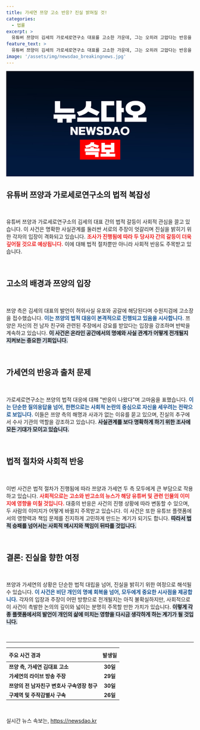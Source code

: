 ```yaml
---
title: 가세연 쯔양 고소 반응? 진실 밝혀질 것!
categories:
  - 법률
excerpt: >
  유튜버 쯔양이 김세의 가로세로연구소 대표를 고소한 가운데, 그는 오히려 고맙다는 반응을 보였다. 검찰 수사가 시작되면 진실이 밝혀질 것이라고 주장하며 당당함을 강조했다. 쯔양 측의 고소 배경과 수사 결과는 어떻게 될까? 궁금증이 증폭된다.
feature_text: >
  유튜버 쯔양이 김세의 가로세로연구소 대표를 고소한 가운데, 그는 오히려 고맙다는 반응을 보였다. 검찰 수사가 시작되면 진실이 밝혀질 것이라고 주장하며 당당함을 강조했다. 쯔양 측의 고소 배경과 수사 결과는 어떻게 될까? 궁금증이 증폭된다.
image: '/assets/img/newsdao_breakingnews.jpg'
---
```


<p><img src="/assets/img/newsdao_breakingnews.jpg" alt="ranknews 속보" /></p>

<h2 data-ke-size="size26">유튜버 쯔양과 가로세로연구소의 법적 복잡성</h2>

<p data-ke-size="size16">&nbsp;</p>

<p>유튜버 쯔양과 가로세로연구소의 김세의 대표 간의 법적 갈등이 사회적 관심을 끌고 있습니다. 이 사건은 명확한 사실관계를 둘러싼 서로의 주장이 엇갈리며 진실을 밝히기 위한 각자의 입장이 격화되고 있습니다. <b><span style="color: #ee2323;">조사가 진행됨에 따라 두 당사자 간의 갈등이 더욱 깊어질 것으로 예상됩니다.</span></b> 이에 대해 법적 절차뿐만 아니라 사회적 반응도 주목받고 있습니다. </p>

<p data-ke-size="size16">&nbsp;</p>

<h2 data-ke-size="size26">고소의 배경과 쯔양의 입장</h2>

<p data-ke-size="size16">&nbsp;</p>

<p>쯔양 측은 김세의 대표의 발언이 허위사실 유포와 공갈에 해당된다며 수원지검에 고소장을 접수했습니다. <b><span style="color: #1a5490;">이는 쯔양의 법적 대응이 본격적으로 진행되고 있음을 시사합니다.</span></b> 쯔양은 자신의 전 남자 친구와 관련된 주장에서 강요를 받았다는 입장을 강조하며 반박을 계속하고 있습니다. <b><span style="background-color: #21538527;">이 사건은 온라인 공간에서의 명예와 사실 관계가 어떻게 전개될지 지켜보는 중요한 기회입니다.</span></b></p>

<p data-ke-size="size16">&nbsp;</p>

<h2 data-ke-size="size26">가세연의 반응과 출처 문제</h2>

<p data-ke-size="size16">&nbsp;</p>

<p>가로세로연구소는 쯔양의 법적 대응에 대해 "반응이 나왔다"며 고마움을 표했습니다. <b><span style="color: #1a5490;">이는 단순한 질의응답을 넘어, 한편으로는 사회적 논란의 중심으로 자신을 세우려는 전략으로 보입니다.</span></b> 이들은 쯔양 측의 해명과 사과가 없는 이유를 묻고 있으며, 진실의 추구에서 수사 기관의 역할을 강조하고 있습니다. <b><span style="background-color: #21538527;">사실관계를 보다 명확하게 하기 위한 조사에 모든 기대가 모이고 있습니다.</span></b></p>

<p data-ke-size="size16">&nbsp;</p>

<h2 data-ke-size="size26">법적 절차와 사회적 반응</h2>

<p data-ke-size="size16">&nbsp;</p>

<p>이번 사건은 법적 절차가 진행됨에 따라 쯔양과 가세연 두 측 모두에게 큰 부담으로 작용하고 있습니다. <b><span style="color: #ee2323;">사회적으로는 고소와 반고소의 뉴스가 해당 유튜버 및 관련 인물의 이미지에 영향을 미칠 것입니다.</span></b> 대중의 반응은 사건의 진행 상황에 따라 변동할 수 있으며, 두 사람의 이미지가 어떻게 바뀔지 주목받고 있습니다. 이 사건은 또한 유튜브 플랫폼에서의 영향력과 책임 문제를 진지하게 고민하게 만드는 계기가 되기도 합니다. <b><span style="background-color: #21538527;">따라서 법적 승패를 넘어서는 사회적 메시지와 책임이 뒤따를 것입니다.</span></b></p>

<p data-ke-size="size16">&nbsp;</p>

<h2 data-ke-size="size26">결론: 진실을 향한 여정</h2>

<p data-ke-size="size16">&nbsp;</p>

<p>쯔양과 가세연의 상황은 단순한 법적 대립을 넘어, 진실을 밝히기 위한 여정으로 해석될 수 있습니다. <b><span style="color: #1a5490;">이 사건은 비단 개인의 명예 회복을 넘어, 모두에게 중요한 시사점을 제공합니다.</span></b> 각자의 입장과 주장이 어떤 방향으로 전개될지는 아직 불확실하지만, 사회적으로 이 사건이 촉발한 논의의 깊이와 넓이는 분명히 주목할 만한 가치가 있습니다. <b><span style="background-color: #21538527;">이렇게 각종 플랫폼에서의 발언이 개인의 삶에 미치는 영향을 다시금 생각하게 하는 계기가 될 것입니다.</span></b></p>

<p data-ke-size="size16">&nbsp;</p>

<hr />

<table style="width: 100%; border-collapse: collapse;">
  <thead>
    <tr>
      <th style="text-align: left; height: 30px;">주요 사건 경과</th>
      <th style="text-align: center; height: 30px;">발생일</th>
    </tr>
  </thead>
  <tbody>
    <tr>
      <td style="text-align: left; height: 17px;"><b>쯔양 측, 가세연 김대표 고소</b></td>
      <td style="text-align: center; height: 17px;"><b>30일</b></td>
    </tr>
    <tr>
      <td style="text-align: left; height: 17px;"><b>가세연의 라이브 방송 주장</b></td>
      <td style="text-align: center; height: 17px;"><b>29일</b></td>
    </tr>
    <tr>
      <td style="text-align: left; height: 17px;"><b>쯔양의 전 남자친구 변호사 구속영장 청구</b></td>
      <td style="text-align: center; height: 17px;"><b>30일</b></td>
    </tr>
    <tr>
      <td style="text-align: left; height: 17px;"><b>구제역 및 주작감별사 구속</b></td>
      <td style="text-align: center; height: 17px;"><b>26일</b></td>
    </tr>
  </tbody>
</table>

<p data-ke-size="size16">&nbsp;</p>
실시간 뉴스 속보는, <a href="https://newsdao.kr" rel="dofollow">https://newsdao.kr</a>



